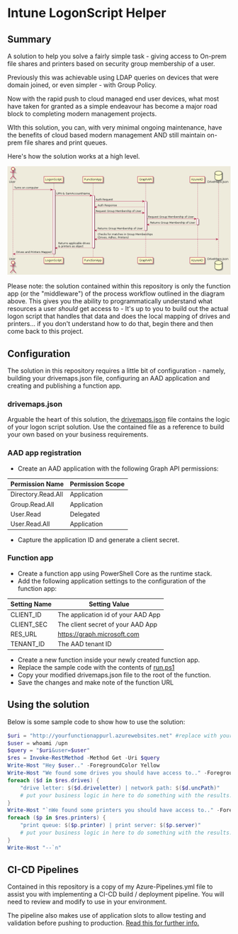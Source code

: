 # Intune LogonScript Helper

## Summary

A solution to help you solve a fairly simple task - giving access to On-prem file shares and printers based on security group membership of a user.

Previously this was achievable using LDAP queries on devices that were domain joined, or even simpler - with Group Policy.

Now with the rapid push to cloud managed end user devices, what most have taken for granted as a simple endeavour has become a major road block to completing modern management projects.

WIth this solution, you can, with very minimal ongoing maintenance, have the benefits of cloud based modern management AND still maintain on-prem file shares and print queues.

Here's how the solution works at a high level.

![sequence diagram](/sequencediagram.png)

Please note: the solution contained within this repository is only the function app (or the "middleware") of the process workflow outlined in the diagram above. This gives you the ability to programmatically understand what resources a user *should* get access to - It's up to you to build out the actual logon script that handles that data and does the local mapping of drives and printers... if you don't understand how to do that, begin there and then come back to this project.

## Configuration

The solution in this repository requires a little bit of configuration - namely, building your drivemaps.json file, configuring an AAD application and creating and publishing a function app.

### drivemaps.json

Arguable the heart of this solution, the [drivemaps.json](https://github.com/tabs-not-spaces/Intune.LogonScript.Helper/blob/e8d41abf7787b9f41aeb7d0937ac852bfee693d6/function-app/aad-sec-grp-qry/drivemaps.json) file contains the logic of your logon script solution. Use the contained file as a reference to build your own based on your business requirements.

### AAD app registration

- Create an AAD application with the following Graph API permissions:

| Permission Name | Permission Scope |
|--- | --- |
| Directory.Read.All | Application|
| Group.Read.All | Application |
| User.Read | Delegated |
| User.Read.All | Application |

- Capture the application ID and generate a client secret.

### Function app

- Create a function app using PowerShell Core as the runtime stack.
- Add the following application settings to the configuration of the function app:

| Setting Name | Setting Value |
| --- | --- |
| CLIENT_ID | The application id of your AAD App |
| CLIENT_SEC | The client secret of your AAD App |
| RES_URL | https://graph.microsoft.com |
| TENANT_ID | The AAD tenant ID |

- Create a new function inside your newly created function app.
- Replace the sample code with the contents of [run.ps1](https://github.com/tabs-not-spaces/Intune.LogonScript.Helper/blob/e8d41abf7787b9f41aeb7d0937ac852bfee693d6/function-app/aad-sec-grp-qry/run.ps1)
- Copy your modified drivemaps.json file to the root of the function.
- Save the changes and make note of the function URL

## Using the solution

Below is some sample code to show how to use the solution:

``` PowerShell
$uri = "http://yourfunctionappurl.azurewebsites.net" #replace with your function url
$user = whoami /upn
$query = "$uri&user=$user"
$res = Invoke-RestMethod -Method Get -Uri $query
Write-Host "Hey $user.." -ForegroundColor Yellow
Write-Host "We found some drives you should have access to.." -ForegroundColor Yellow
foreach ($d in $res.drives) {
    "drive letter: $($d.driveletter) | network path: $($d.uncPath)"
    # put your business logic in here to do something with the results.
}
Write-Host "`nWe found some printers you should have access to.." -ForegroundColor Yellow
foreach ($p in $res.printers) {
    "print queue: $($p.printer) | print server: $($p.server)"
    # put your business logic in here to do something with the results.
}
Write-Host "--`n"
```

## CI-CD Pipelines

Contained in this repository is a copy of my Azure-Pipelines.yml file to assist you with implementing a CI-CD build / deployment pipeline.
You will need to review and modify to use in your environment.

The pipeline also makes use of application slots to allow testing and validation before pushing to production. [Read this for further info.](https://docs.microsoft.com/en-us/azure/app-service/deploy-staging-slots#which-settings-are-swapped)
